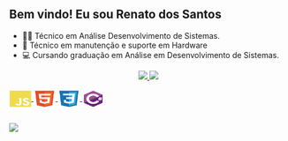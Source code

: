 ## Bem vindo! Eu sou Renato dos Santos

- 👨‍🎓  Técnico em Análise Desenvolvimento de Sistemas.
- 🔨  Técnico em manutenção e suporte em Hardware
- 💻  Cursando graduação em Análise em Desenvolvimento de Sistemas.

<div align="center">
<a href="https://github.com/RenatoSantos25/">
<img height="165em" src="https://github-readme-stats.vercel.app/api?username=RenatoSantos25&show_icons=true&theme=chartreuse-dark&include_all_commits=true&count_private=true"/>
<img height="165em" src="https://github-readme-stats.vercel.app/api/top-langs/?username=RenatoSantos25&layout=compact&langs_count=7&theme=chartreuse-dark"/>
</div>

<div style="display: inline_block"><br>
  <img align="center" alt="Js logo" height="30" width="40" src="https://raw.githubusercontent.com/devicons/devicon/master/icons/javascript/javascript-plain.svg">
  <img align="center" alt="HTML logo" height="30" width="40" src="https://raw.githubusercontent.com/devicons/devicon/master/icons/html5/html5-original.svg">
  <img align="center" alt="CSS logo" height="30" width="40" src="https://raw.githubusercontent.com/devicons/devicon/master/icons/css3/css3-original.svg">
  <img align="center" alt="Csharp logo" height="30" width="40" src="https://raw.githubusercontent.com/devicons/devicon/master/icons/csharp/csharp-original.svg">
</div>

##
 
<div> 
  <a href="https://www.linkedin.com/in/jeffersonpasserini" target="_blank"><img src="https://img.shields.io/badge/-LinkedIn-%230077B5?style=for-the-badge&logo=linkedin&logoColor=white" target="_blank"></a>  
</div>
